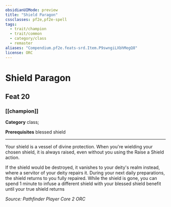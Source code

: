 ```yaml
---
obsidianUIMode: preview
title: "Shield Paragon"
cssclasses: pf2e,pf2e-spell
tags:
  - trait/champion
  - trait/common
  - category/class
  - remaster
aliases: "Compendium.pf2e.feats-srd.Item.P9swngiLXbhMegQ8"
license: ORC
---
```

# Shield Paragon
## Feat 20
### [[champion]]

**Category** class; 



**Prerequisites** blessed shield
* * *
Your shield is a vessel of divine protection. When you're wielding your chosen shield, it is always raised, even without you using the Raise a Shield action.

If the shield would be destroyed, it vanishes to your deity's realm instead, where a servitor of your deity repairs it. During your next daily preparations, the shield returns to you fully repaired. While the shield is gone, you can spend 1 minute to infuse a different shield with your blessed shield benefit until your true shield returns

*Source: Pathfinder Player Core 2*
*ORC*